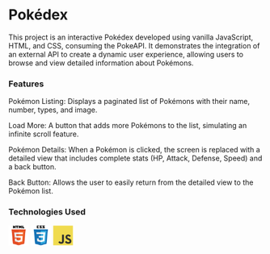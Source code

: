 # Pokédex
This project is an interactive Pokédex developed using vanilla JavaScript, HTML, and CSS, consuming the PokeAPI. It demonstrates the integration of an external API to create a dynamic user experience, allowing users to browse and view detailed information about Pokémons.

### Features
Pokémon Listing: Displays a paginated list of Pokémons with their name, number, types, and image.

Load More: A button that adds more Pokémons to the list, simulating an infinite scroll feature.

Pokémon Details: When a Pokémon is clicked, the screen is replaced with a detailed view that includes complete stats (HP, Attack, Defense, Speed) and a back button.

Back Button: Allows the user to easily return from the detailed view to the Pokémon list.

### Technologies Used
<p align="left">
<img src="https://raw.githubusercontent.com/devicons/devicon/master/icons/html5/html5-original-wordmark.svg" alt="HTML5" width="40" height="40"/>
<img src="https://raw.githubusercontent.com/devicons/devicon/master/icons/css3/css3-original-wordmark.svg" alt="CSS3" width="40" height="40"/>
<img src="https://raw.githubusercontent.com/devicons/devicon/master/icons/javascript/javascript-original.svg" alt="JavaScript" width="40" height="40"/>
</p>
